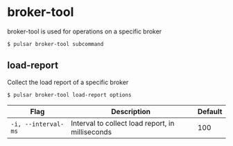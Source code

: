 # broker-tool

broker-tool is used for operations on a specific broker


```shell
$ pulsar broker-tool subcommand
```



## load-report

Collect the load report of a specific broker
```shell
$ pulsar broker-tool load-report options
```

|Flag|Description|Default|
|---|---|---|
| `-i, --interval-ms` | Interval to collect load report, in milliseconds|100|

